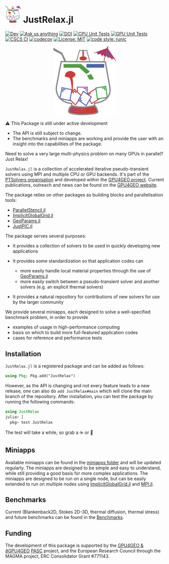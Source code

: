 <h1> <img src="./docs/src/assets/logo.png" alt="JustRelax.jl" width="50"> JustRelax.jl </h1>

[![Dev](https://img.shields.io/badge/docs-dev-blue.svg)](https://ptsolvers.github.io/JustRelax.jl/dev/)
[![Ask us anything](https://img.shields.io/badge/Ask%20us-anything-1abc9c.svg)](https://github.com/PTsolvers/JustRelax.jl/discussions/)
[![DOI](https://zenodo.org/badge/DOI/10.5281/zenodo.10212422.svg)](https://doi.org/10.5281/zenodo.10212422)
[![CPU Unit Tests](https://img.shields.io/github/actions/workflow/status/PTSolvers/JustRelax.jl/ci.yml?label=CPU%20Unit%20Tests)](https://github.com/PTSolvers/JustRelax.jl/actions/workflows/ci.yml)
[![GPU Unit Tests](https://img.shields.io/buildkite/6b970b1066dc828a56a75bccc65a8bc896a8bb76012a61fe96/main?label=GPU%20Unit%20Tests)](https://buildkite.com/julialang/justrelax-dot-jl)
[![CSCS CI](https://gitlab.com/cscs-ci/ci-testing/webhook-ci/mirrors/282716251344384/8101554320689785/badges/main/pipeline.svg?ignore_skipped=true)](https://gitlab.com/cscs-ci/ci-testing/webhook-ci/mirrors/282716251344384/8101554320689785/-/pipelines)
[![codecov](https://codecov.io/gh/PTsolvers/JustRelax.jl/graph/badge.svg?token=4ZJO7ZGT8H)](https://codecov.io/gh/PTsolvers/JustRelax.jl)
[![License: MIT](https://img.shields.io/badge/License-MIT-yellow.svg)](https://opensource.org/licenses/MIT)
[![code style: runic](https://img.shields.io/badge/code_style-%E1%9A%B1%E1%9A%A2%E1%9A%BE%E1%9B%81%E1%9A%B2-black)](https://github.com/fredrikekre/Runic.jl)

<p align="center"><img src="./docs/src/assets/logo.png" alt="JustRelax.jl" width="200"></p>

:warning: This Package is still under active development
- The API is still subject to change.
- The benchmarks and miniapps are working and provide the user with an insight into the capabilities of the package.

Need to solve a very large multi-physics problem on many GPUs in parallel? Just Relax!

`JustRelax.jl` is a collection of accelerated iterative pseudo-transient solvers using MPI and multiple CPU or GPU backends. It's part of the [PTSolvers organisation](https://ptsolvers.github.io) and
developed within the [GPU4GEO project](https://www.pasc-ch.org/projects/2021-2024/gpu4geo/). Current publications, outreach and news can be found on the [GPU4GEO website](https://ptsolvers.github.io/GPU4GEO/).

The package relies on other packages as building blocks and parallelisation tools:

* [ParallelStencil.jl](https://github.com/omlins/ParallelStencil.jl)
* [ImplicitGlobalGrid.jl](https://github.com/omlins/ImplicitGlobalGrid.jl)
* [GeoParams.jl](https://github.com/JuliaGeodynamics/GeoParams.jl)
* [JustPIC.jl](https://github.com/JuliaGeodynamics/JustPIC.jl)


The package serves several purposes:

  * It provides a collection of solvers to be used in quickly developing new applications
  * It provides some standardization so that application codes can

     - more easily handle local material properties through the use of [GeoParams.jl]((https://github.com/JuliaGeodynamics/GeoParams.jl))
     - more easily switch between a pseudo-transient solver and another solvers (e.g. an explicit thermal solvers)

  * It provides a natural repository for contributions of new solvers for use by the larger community

We provide several miniapps, each designed to solve a well-specified benchmark problem, in order to provide

  - examples of usage in high-performance computing
  - basis on which to build more full-featured application codes
  - cases for reference and performance tests


## Installation

`JustRelax.jl` is a registered package and can be added as follows:

```julia
using Pkg; Pkg.add("JustRelax")
```
However, as the API is changing and not every feature leads to a new release, one can also do `add JustRelax#main` which will clone the main branch of the repository.
After installation, you can test the package by running the following commands:

```julia
using JustRelax
julia> ]
  pkg> test JustRelax
```
The test will take a while, so grab a :coffee: or :tea:

## Miniapps

Available miniapps can be found in the [miniapps folder](miniapps) and will be updated regularly. The miniapps are designed to be simple and easy to understand, while still providing a good basis for more complex applications. The miniapps are designed to be run on a single node, but can be easily extended to run on multiple nodes using [ImplicitGlobalGrid.jl](https://github.com/omlins/ImplicitGlobalGrid.jl) and [MPI.jl](https://github.com/JuliaParallel/MPI.jl).


## Benchmarks

Current (Blankenback2D, Stokes 2D-3D, thermal diffusion, thermal stress) and future benchmarks can be found in the [Benchmarks](miniapps/benchmarks).

## Funding
The development of this package is supported by the [GPU4GEO & $\partial$GPU4GEO](https://gpu4geo.org/) [PASC](https://www.pasc-ch.org) project, and the European Research Council through the MAGMA project, ERC Consolidator Grant #771143.

